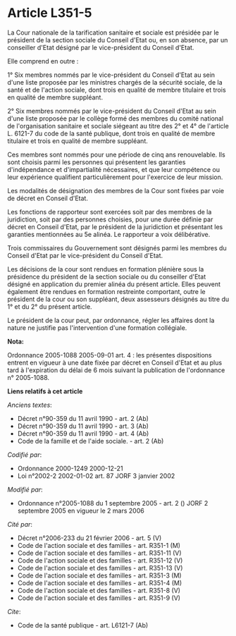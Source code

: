 # Article L351-5

La Cour nationale de la tarification sanitaire et sociale est présidée par le président de la section sociale du Conseil
d'Etat ou, en son absence, par un conseiller d'Etat désigné par le vice-président du Conseil d'Etat.

Elle comprend en outre :

1° Six membres nommés par le vice-président du Conseil d'Etat au sein d'une liste proposée par les ministres chargés de la
sécurité sociale, de la santé et de l'action sociale, dont trois en qualité de membre titulaire et trois en qualité de membre
suppléant.

2° Six membres nommés par le vice-président du Conseil d'Etat au sein d'une liste proposée par le collège formé des membres
du comité national de l'organisation sanitaire et sociale siégeant au titre des 2° et 4° de l'article L. 6121-7 du code de la
santé publique, dont trois en qualité de membre titulaire et trois en qualité de membre suppléant.

Ces membres sont nommés pour une période de cinq ans renouvelable. Ils sont choisis parmi les personnes qui présentent les
garanties d'indépendance et d'impartialité nécessaires, et que leur compétence ou leur expérience qualifient particulièrement
pour l'exercice de leur mission.

Les modalités de désignation des membres de la Cour sont fixées par voie de décret en Conseil d'Etat.

Les fonctions de rapporteur sont exercées soit par des membres de la juridiction, soit par des personnes choisies, pour une
durée définie par décret en Conseil d'Etat, par le président de la juridiction et présentant les garanties mentionnées au 5e
alinéa. Le rapporteur a voix délibérative.

Trois commissaires du Gouvernement sont désignés parmi les membres du Conseil d'Etat par le vice-président du Conseil d'Etat.

Les décisions de la cour sont rendues en formation plénière sous la présidence du président de la section sociale ou du
conseiller d'Etat désigné en application du premier alinéa du présent article. Elles peuvent également être rendues en
formation restreinte comportant, outre le président de la cour ou son suppléant, deux assesseurs désignés au titre du 1° et
du 2° du présent article.

Le président de la cour peut, par ordonnance, régler les affaires dont la nature ne justifie pas l'intervention d'une
formation collégiale.

**Nota:**

Ordonnance 2005-1088 2005-09-01 art. 4 : les présentes dispositions entrent en vigueur à une date fixée par décret en Conseil
d'Etat et au plus tard à l'expiration du délai de 6 mois suivant la publication de l'ordonnance n° 2005-1088.

**Liens relatifs à cet article**

_Anciens textes_:

  - Décret n°90-359 du 11 avril 1990 - art. 2 (Ab)
  - Décret n°90-359 du 11 avril 1990 - art. 3 (Ab)
  - Décret n°90-359 du 11 avril 1990 - art. 4 (Ab)
  - Code de la famille et de l'aide sociale. - art. 2 (Ab)

_Codifié par_:

  - Ordonnance 2000-1249 2000-12-21
  - Loi n°2002-2 2002-01-02 art. 87 JORF 3 janvier 2002

_Modifié par_:

  - Ordonnance n°2005-1088 du 1 septembre 2005 - art. 2 () JORF 2 septembre 2005 en vigueur le 2 mars 2006

_Cité par_:

  - Décret n°2006-233 du 21 février 2006 - art. 5 (V)
  - Code de l'action sociale et des familles - art. R351-1 (M)
  - Code de l'action sociale et des familles - art. R351-11 (V)
  - Code de l'action sociale et des familles - art. R351-12 (V)
  - Code de l'action sociale et des familles - art. R351-13 (V)
  - Code de l'action sociale et des familles - art. R351-3 (M)
  - Code de l'action sociale et des familles - art. R351-4 (M)
  - Code de l'action sociale et des familles - art. R351-8 (V)
  - Code de l'action sociale et des familles - art. R351-9 (V)

_Cite_:

  - Code de la santé publique - art. L6121-7 (Ab)
